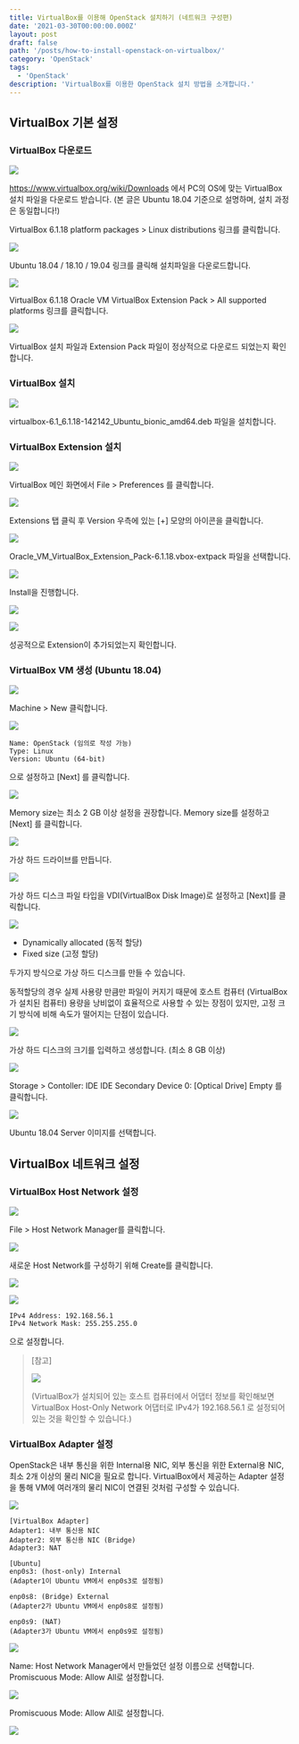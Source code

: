 ```yaml
---
title: VirtualBox를 이용해 OpenStack 설치하기 (네트워크 구성편)
date: '2021-03-30T00:00:00.000Z'
layout: post
draft: false
path: '/posts/how-to-install-openstack-on-virtualbox/'
category: 'OpenStack'
tags:
  - 'OpenStack'
description: 'VirtualBox를 이용한 OpenStack 설치 방법을 소개합니다.'
---
```


## VirtualBox 기본 설정

### VirtualBox 다운로드

![](./images/ca8259cb-e0be-4cce-be28-4c6dd20860ff.png)

https://www.virtualbox.org/wiki/Downloads 에서 PC의 OS에 맞는 VirtualBox 설치 파일을 다운로드 받습니다. (본 글은 Ubuntu 18.04 기준으로 설명하며, 설치 과정은 동일합니다!)

VirtualBox 6.1.18 platform packages > Linux distributions 링크를 클릭합니다.

![](./images/113e708e-7d65-42e5-a059-da2705e85773.png)

Ubuntu 18.04 / 18.10 / 19.04 링크를 클릭해 설치파일을 다운로드합니다.

![](./images/5989c30f-5cb1-49e4-9253-f20629797d28.png)

VirtualBox 6.1.18 Oracle VM VirtualBox Extension Pack > All supported platforms 링크를 클릭합니다.

![](./images/47812964-a9b0-40a3-9cc9-eb4875cc232f.png)

VirtualBox 설치 파일과 Extension Pack 파일이 정상적으로 다운로드 되었는지 확인합니다.

### VirtualBox 설치

![](./images/d1ab391f-1ffb-408f-91f6-000759486af3.png)

virtualbox-6.1_6.1.18-142142_Ubuntu_bionic_amd64.deb 파일을 설치합니다.

### VirtualBox Extension 설치

![](./images/e0bd769d-5376-4f11-a910-eb3f55ed1523.png)

VirtualBox 메인 화면에서 File > Preferences 를 클릭합니다.

![](./images/d2e73cf0-3a6b-4e6a-b45d-9148e88716c6.png)

Extensions 탭 클릭 후 Version 우측에 있는 [+] 모양의 아이콘을 클릭합니다.

![](./images/1a29c74a-6a59-496a-a961-69fd6f3ca3bb.png)

Oracle_VM_VirtualBox_Extension_Pack-6.1.18.vbox-extpack 파일을 선택합니다.

![](./images/db248878-7bc6-4d5c-9a1c-1b149bccbb86.png)

Install을 진행합니다.

![](./images/77a41578-8051-4243-8d64-f84735a28ebd.png)

![](./images/3b6fe844-7ae6-4306-b044-3aa70c887567.png)

성공적으로 Extension이 추가되었는지 확인합니다.

### VirtualBox VM 생성 (Ubuntu 18.04)

![](./images/f46f4ef9-4983-42cb-a311-78d62c7c5f28.png)

Machine > New 클릭합니다.

![](./images/c300e13d-11c2-4c7e-bb45-b65489679791.png)

```
Name: OpenStack (임의로 작성 가능)
Type: Linux
Version: Ubuntu (64-bit)
```

으로 설정하고 [Next] 를 클릭합니다.

![](./images/e575cd3d-3296-4de2-866d-2095cff901b0.png)

Memory size는 최소 2 GB 이상 설정을 권장합니다.
Memory size를 설정하고 [Next] 를 클릭합니다.

![](./images/98fb1d3d-1a3f-4857-8405-5230201b037a.png)

가상 하드 드라이브를 만듭니다.

![](./images/08a08f85-4668-4bd4-b32e-35eb01e3fd4a.png)

가상 하드 디스크 파일 타입을 VDI(VirtualBox Disk Image)로 설정하고 [Next]를 클릭합니다.

![](./images/a5fc149a-0cf0-4f82-b230-2e89390afd9e.png)

- Dynamically allocated (동적 할당)
- Fixed size (고정 할당)

두가지 방식으로 가상 하드 디스크를 만들 수 있습니다.

동적할당의 경우 실제 사용량 만큼만 파일이 커지기 때문에 호스트 컴퓨터 (VirtualBox가 설치된 컴퓨터) 용량을 낭비없이 효율적으로 사용할 수 있는 장점이 있지만, 고정 크기 방식에 비해 속도가 떨어지는 단점이 있습니다.

![](./images/478a745c-ecb2-437d-8edb-68a2b5f12912.png)

가상 하드 디스크의 크기를 입력하고 생성합니다. (최소 8 GB 이상)

![](./images/5404f9a9-7eb6-4458-b6e7-03175d8b8565.png)

Storage > Contoller: IDE
IDE Secondary Device 0: [Optical Drive] Empty 를 클릭합니다.

![](./images/02e75f50-b33c-42d8-bead-f55f49fdecff.png)

Ubuntu 18.04 Server 이미지를 선택합니다.

## VirtualBox 네트워크 설정

### VirtualBox Host Network 설정

![](./images/cd22166f-3fac-4d49-bc11-e01f208d72e2.png)

File > Host Network Manager를 클릭합니다.

![](./images/209b2272-ea97-4194-9c83-9dcf314047f6.png)

새로운 Host Network를 구성하기 위해 Create를 클릭합니다.

![](./images/dcefbcaf-ba8c-4489-b3a5-605c84cd10fc.png)

![](./images/6ffa95c2-f10a-4402-a653-9218c5fc42fc.png)

```
IPv4 Address: 192.168.56.1
IPv4 Network Mask: 255.255.255.0
```

으로 설정합니다.

> [참고]
>
> ![](./images/5a10306b-7660-4336-aee6-bdf4c5a52c6b.png)
>
> (VirtualBox가 설치되어 있는 호스트 컴퓨터에서 어댑터 정보를 확인해보면 VirtualBox Host-Only Network 어댑터로 IPv4가 192.168.56.1 로 설정되어 있는 것을 확인할 수 있습니다.)

### VirtualBox Adapter 설정

OpenStack은 내부 통신을 위한 Internal용 NIC, 외부 통신을 위한 External용 NIC, 최소 2개 이상의 물리 NIC을 필요로 합니다. VirtualBox에서 제공하는 Adapter 설정을 통해 VM에 여러개의 물리 NIC이 연결된 것처럼 구성할 수 있습니다.

![](./images/622f7b0a-7fac-419a-8150-217125a7eec4.png)

```
[VirtualBox Adapter]
Adapter1: 내부 통신용 NIC
Adapter2: 외부 통신용 NIC (Bridge)
Adapter3: NAT
```

```
[Ubuntu]
enp0s3: (host-only) Internal
(Adapter1이 Ubuntu VM에서 enp0s3로 설정됨)

enp0s8: (Bridge) External
(Adapter2가 Ubuntu VM에서 enp0s8로 설정됨)

enp0s9: (NAT)
(Adapter3가 Ubuntu VM에서 enp0s9로 설정됨)
```

![](./images/2c733e3f-aed1-4eca-9611-624b74176d80.png)

Name: Host Network Manager에서 만들었던 설정 이름으로 선택합니다.
Promiscuous Mode: Allow All로 설정합니다.

![](./images/78979128-6f4e-4fb5-8538-d0be171abc69.png)

Promiscuous Mode: Allow All로 설정합니다.

![](./images/0a5adc18-916f-477d-9a27-81a97d538595.png)
